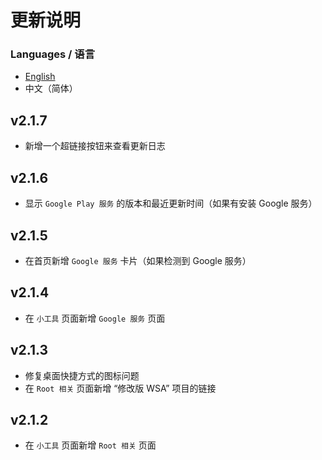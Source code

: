 # 更新说明

### Languages / 语言
- [English](https://github.com/makazeu/WsaToolbox/blob/master/ReleaseNotes_enUS.md)
- 中文（简体）

## v2.1.7
- 新增一个超链接按钮来查看更新日志

## v2.1.6
- 显示 `Google Play 服务` 的版本和最近更新时间（如果有安装 Google 服务）

## v2.1.5
- 在首页新增 `Google 服务` 卡片（如果检测到 Google 服务）

## v2.1.4
- 在 `小工具` 页面新增 `Google 服务` 页面

## v2.1.3
- 修复桌面快捷方式的图标问题
- 在 `Root 相关` 页面新增 “修改版 WSA” 项目的链接

## v2.1.2
- 在 `小工具` 页面新增 `Root 相关` 页面